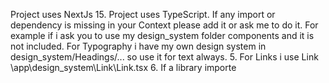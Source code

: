 Project uses NextJs 15. Project uses TypeScript. If any import or dependency is missing in your Context please add it or ask me to do it. For example if i ask you to use my design_system folder components and it is not included. For Typography i have my own design system in design_system/Headings/... so use it for text always.
5. For Links i use Link \app\design_system\Link\Link.tsx
6. If a library importe